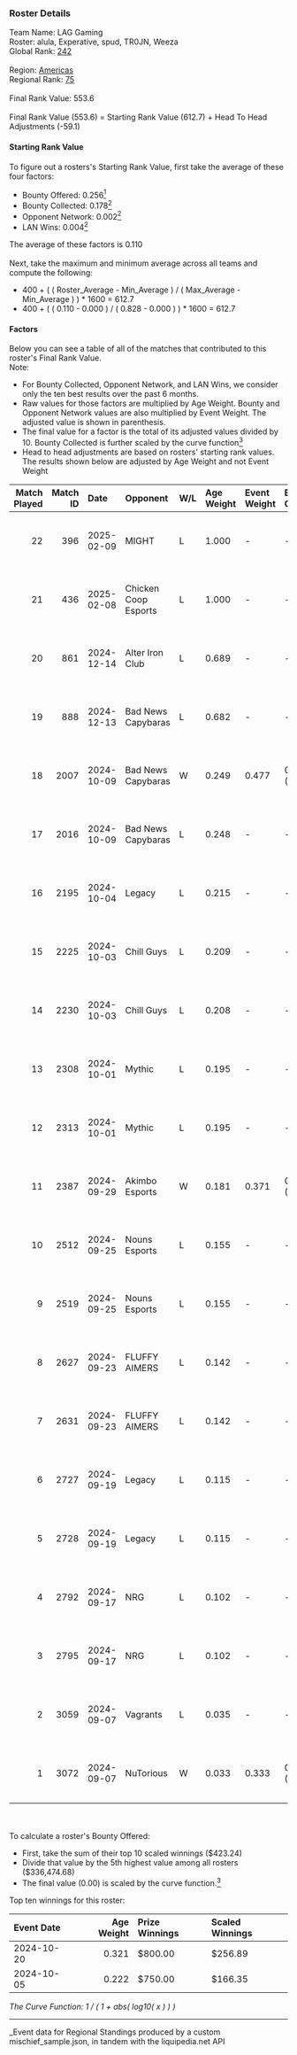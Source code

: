 ### Roster Details<br />
Team Name: LAG Gaming<br />
Roster: alula, Experative, spud, TR0JN, Weeza<br />
Global Rank: [242](../../standings_global_2025_03_01.md)<br />
<br />
Region: [Americas]( ../../standings_americas_2025_03_01.md)<br />
Regional Rank: [75]( ../../standings_americas_2025_03_01.md)<br />
<br />
Final Rank Value:  553.6<br />
<br />
Final Rank Value (553.6) = Starting Rank Value (612.7) + Head To Head Adjustments (-59.1)<br />

#### Starting Rank Value<br />
To figure out a rosters's Starting Rank Value, first take the average of these four factors:<br />
- Bounty Offered: 0.256[<sup>1</sup>](#table2)
- Bounty Collected: 0.178[<sup>2</sup>](#table1)
- Opponent Network: 0.002[<sup>2</sup>](#table1)
- LAN Wins: 0.004[<sup>2</sup>](#table1)

The average of these factors is 0.110<br />
<br />
Next, take the maximum and minimum average across all teams and compute the following:<br />
- 400 + ( ( Roster_Average - Min_Average ) / ( Max_Average - Min_Average ) ) * 1600 = 612.7
- 400 + ( ( 0.110 - 0.000 ) / ( 0.828 - 0.000 ) ) * 1600 = 612.7


#### Factors<br />
Below you can see a table of all of the matches that contributed to this roster's Final Rank Value.<br />
Note:<br />

- For Bounty Collected, Opponent Network, and LAN Wins, we consider only the ten best results over the past 6 months.
- Raw values for those factors are multiplied by Age Weight. Bounty and Opponent Network values are also multiplied by Event Weight. The adjusted value is shown in parenthesis.
- The final value for a factor is the total of its adjusted values divided by 10. Bounty Collected is further scaled by the curve function[<sup>3</sup>](#curveFunction)
- Head to head adjustments are based on rosters' starting rank values. The results shown below are adjusted by Age Weight and not Event Weight
<span id="table1"></span><br />


| Match Played | Match ID | Date       | Opponent             | W/L | Age Weight | Event Weight | Bounty Collected | Opponent Network | LAN Wins  | H2H Adj. | Roster                                  |
| -: | -: | :- | :- | :- | :- | :- | :- | :- | :- | -: | :- |
|           22 |      396 | 2025-02-09 | MIGHT                | L   | 1.000      | -            | -                | -                | -         |    -9.92 | alula, Experative, spud, TR0JN, Weeza   |
|           21 |      436 | 2025-02-08 | Chicken Coop Esports | L   | 1.000      | -            | -                | -                | -         |   -13.39 | alula, Experative, spud, TR0JN, Weeza   |
|           20 |      861 | 2024-12-14 | Alter Iron Club      | L   | 0.689      | -            | -                | -                | -         |    -7.46 | Experative, Nyyx, rayxts, TR0JN, Weeza  |
|           19 |      888 | 2024-12-13 | Bad News Capybaras   | L   | 0.682      | -            | -                | -                | -         |    -8.85 | Experative, nicx, rayxts, TR0JN, Weeza  |
|           18 |     2007 | 2024-10-09 | Bad News Capybaras   | W   | 0.249      | 0.477        | 0.001 (0.000)    | 0.148 (0.018)    | 0 (0.000) |     4.56 | Experative, nicx, rayxts, TR0JN, Weeza  |
|           17 |     2016 | 2024-10-09 | Bad News Capybaras   | L   | 0.248      | -            | -                | -                | -         |    -3.32 | Experative, nicx, rayxts, TR0JN, Weeza  |
|           16 |     2195 | 2024-10-04 | Legacy               | L   | 0.215      | -            | -                | -                | -         |    -1.33 | Experative, nicx, rayxts, TR0JN, Weeza  |
|           15 |     2225 | 2024-10-03 | Chill Guys           | L   | 0.209      | -            | -                | -                | -         |    -2.96 | Experative, nicx, rayxts, TR0JN, Weeza  |
|           14 |     2230 | 2024-10-03 | Chill Guys           | L   | 0.208      | -            | -                | -                | -         |    -3.02 | Experative, nicx, rayxts, TR0JN, Weeza  |
|           13 |     2308 | 2024-10-01 | Mythic               | L   | 0.195      | -            | -                | -                | -         |    -3.97 | Experative, nicx, rayxts, TR0JN, Weeza  |
|           12 |     2313 | 2024-10-01 | Mythic               | L   | 0.195      | -            | -                | -                | -         |    -4.03 | Experative, nicx, rayxts, TR0JN, Weeza  |
|           11 |     2387 | 2024-09-29 | Akimbo Esports       | W   | 0.181      | 0.371        | 0.003 (0.000)    | 0.090 (0.006)    | 0 (0.000) |     3.06 | Experative, nicx, rayxts, TR0JN, Weeza  |
|           10 |     2512 | 2024-09-25 | Nouns Esports        | L   | 0.155      | -            | -                | -                | -         |    -1.71 | Experative, nicx, rayxts, TR0JN, Weeza  |
|            9 |     2519 | 2024-09-25 | Nouns Esports        | L   | 0.155      | -            | -                | -                | -         |    -1.73 | Experative, nicx, rayxts, TR0JN, Weeza  |
|            8 |     2627 | 2024-09-23 | FLUFFY AIMERS        | L   | 0.142      | -            | -                | -                | -         |    -1.18 | Experative, nicx, rayxts, TR0JN, Weeza  |
|            7 |     2631 | 2024-09-23 | FLUFFY AIMERS        | L   | 0.142      | -            | -                | -                | -         |    -1.19 | Experative, nicx, rayxts, TR0JN, Weeza  |
|            6 |     2727 | 2024-09-19 | Legacy               | L   | 0.115      | -            | -                | -                | -         |    -0.87 | Experative, nicx, rayxts, TR0JN, Weeza  |
|            5 |     2728 | 2024-09-19 | Legacy               | L   | 0.115      | -            | -                | -                | -         |    -0.87 | Experative, nicx, rayxts, TR0JN, Weeza  |
|            4 |     2792 | 2024-09-17 | NRG                  | L   | 0.102      | -            | -                | -                | -         |    -0.34 | Experative, nicx, rayxts, TR0JN, Weeza  |
|            3 |     2795 | 2024-09-17 | NRG                  | L   | 0.102      | -            | -                | -                | -         |    -0.34 | Experative, nicx, rayxts, TR0JN, Weeza  |
|            2 |     3059 | 2024-09-07 | Vagrants             | L   | 0.035      | -            | -                | -                | -         |    -0.50 | Experative, nicx, ogwizard, spud, Weeza |
|            1 |     3072 | 2024-09-07 | NuTorious            | W   | 0.033      | 0.333        | 0.000 (0.000)    | 0.000 (0.000)    | 1 (0.033) |     0.24 | Experative, nicx, ogwizard, spud, Weeza |

<br />
<span id="table2"></span><br />
To calculate a roster's Bounty Offered:<br />

- First, take the sum of their top 10 scaled winnings ($423.24)
- Divide that value by the 5th highest value among all rosters ($336,474.68)
- The final value (0.00) is scaled by the curve function.[<sup>3</sup>](#curveFunction)

Top ten winnings for this roster:<br />

| Event Date | Age Weight | Prize Winnings | Scaled Winnings |
| :- | -: | :- | :- |
| 2024-10-20 |      0.321 | $800.00        | $256.89         |
| 2024-10-05 |      0.222 | $750.00        | $166.35         |


<span id="curveFunction"></span>_The Curve Function: 1 / ( 1 + abs( log10( x ) ) )_<br />

---
_Event data for Regional Standings produced by a custom mischief_sample.json, in tandem with the liquipedia.net API<br />
